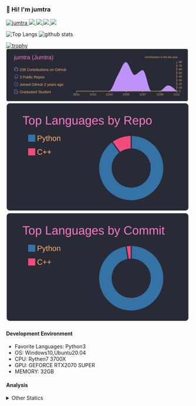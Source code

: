 ### 👋 Hi! I'm jumtra
<p align="left"> 
  <a href="https://github.com/jumtra/jumtra/">
    <img src="https://komarev.com/ghpvc/?username=jumtra" alt="jumtra" />
  </a>
  <a href="http://twitter.com/Jumtra1">
    <img height="20" src="https://img.shields.io/twitter/follow/Jumtra1?label=Twitter&logo=twitter&style=flat" />
  </a>
  <a href="https://github.com/jumtra">
    <img height="20" src="https://img.shields.io/github/followers/jumtra?label=follow&logo=github&style=flat" />
  </a>
  <a href="http://qiita.com/Jumtra">
    <img height="20" src="https://qiita-badge.apiapi.app/s/Jumtra/posts.svg" />
  </a>
  <a href="http://qiita.com/Jumtra">
    <img height="20" src="https://qiita-badge.apiapi.app/s/Jumtra/contributions.svg" />
  </a>
</p>

<p align="left"> 
  <img alt="Top Langs" height="150px" src="https://github-readme-stats.vercel.app/api/top-langs/?username=jumtra&layout=compact&count_private=true&show_icons=true&show_icons=true&theme=onedark" />
  <img alt="github stats" height="150px" src="https://github-readme-stats.vercel.app/api?username=jumtra&count_private=true&show_icons=true&show_icons=true&theme=onedark" />
</p>

[![trophy](https://github-profile-trophy.vercel.app/?username=jumtra&theme=gruvbox)](https://github.com/ryo-ma/github-profile-trophy)
[![](https://raw.githubusercontent.com/jumtra/jumtra/master/profile-summary-card-output/dracula/0-profile-details.svg)](https://github.com/vn7n24fzkq/github-profile-summary-cards)
[![](https://raw.githubusercontent.com/jumtra/jumtra/master/profile-summary-card-output/dracula/1-repos-per-language.svg)](https://github.com/vn7n24fzkq/github-profile-summary-cards)
[![](https://raw.githubusercontent.com/jumtra/jumtra/master/profile-summary-card-output/dracula/2-most-commit-language.svg)](https://github.com/vn7n24fzkq/github-profile-summary-cards)


#### Development Environment

- Favorite Languages: Python3
- OS: Windows10,Ubuntu20.04
- CPU: Rythen7 3700X
- GPU: GEFORCE RTX2070 SUPER
- MEMORY: 32GB

#### Analysis
<details>
  <summary>Other Statics</summary>
<!--START_SECTION:waka-->
![Profile Views](http://img.shields.io/badge/Profile%20Views-0-blue)

**🐱 My GitHub Data** 

> 🏆 31 Contributions in the Year 2021
 > 
> 📦 353.0 kB Used in GitHub's Storage 
 > 
> 💼 Opted to Hire
 > 
> 📜 3 Public Repositories 
 > 
> 🔑 9 Private Repositories  
 > 
**I'm an Early 🐤** 

```text
🌞 Morning    42 commits     █████░░░░░░░░░░░░░░░░░░░░   19.63% 
🌆 Daytime    140 commits    ████████████████░░░░░░░░░   65.42% 
🌃 Evening    31 commits     ███░░░░░░░░░░░░░░░░░░░░░░   14.49% 
🌙 Night      1 commits      ░░░░░░░░░░░░░░░░░░░░░░░░░   0.47%

```
📅 **I'm Most Productive on Friday** 

```text
Monday       43 commits     █████░░░░░░░░░░░░░░░░░░░░   20.09% 
Tuesday      20 commits     ██░░░░░░░░░░░░░░░░░░░░░░░   9.35% 
Wednesday    39 commits     ████░░░░░░░░░░░░░░░░░░░░░   18.22% 
Thursday     31 commits     ███░░░░░░░░░░░░░░░░░░░░░░   14.49% 
Friday       52 commits     ██████░░░░░░░░░░░░░░░░░░░   24.3% 
Saturday     24 commits     ██░░░░░░░░░░░░░░░░░░░░░░░   11.21% 
Sunday       5 commits      ░░░░░░░░░░░░░░░░░░░░░░░░░   2.34%

```


📊 **This Week I Spent My Time On** 

```text
⌚︎ Time Zone: Asia/Tokyo

💬 Programming Languages: 
Python                   35 mins             ███████████████████░░░░░░   77.16% 
CSV                      10 mins             █████░░░░░░░░░░░░░░░░░░░░   22.73% 
Text                     0 secs              ░░░░░░░░░░░░░░░░░░░░░░░░░   0.11%

🔥 Editors: 
VS Code                  45 mins             █████████████████████████   100.0%

🐱‍💻 Projects: 
GNP-GA                   19 mins             ██████████░░░░░░░░░░░░░░░   41.88% 
RGNP-GA                  16 mins             █████████░░░░░░░░░░░░░░░░   37.1% 
RGNP                     8 mins              ████░░░░░░░░░░░░░░░░░░░░░   18.58% 
GNP                      1 min               ░░░░░░░░░░░░░░░░░░░░░░░░░   2.44%

💻 Operating System: 
Windows                  45 mins             █████████████████████████   100.0%

```

**I Mostly Code in Python** 

```text
Python                   9 repos             ██████████████████████░░░   90.0% 
C++                      1 repo              ██░░░░░░░░░░░░░░░░░░░░░░░   10.0%

```


**Timeline**

![Chart not found](https://raw.githubusercontent.com/jumtra/jumtra/master/charts/bar_graph.png) 


 Last Updated on 07/11/2021
<!--END_SECTION:waka-->
 </details>
